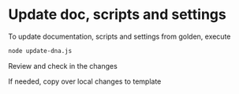 <!--
@license
Copyright (c) 2025 tssuite

Use of this source code is governed by terms that can be
found in the LICENSE file in the root of this package.
-->

# Update doc, scripts and settings

To update documentation, scripts and settings from golden, execute

```bash
node update-dna.js
```

Review and check in the changes

If needed, copy over local changes to template
